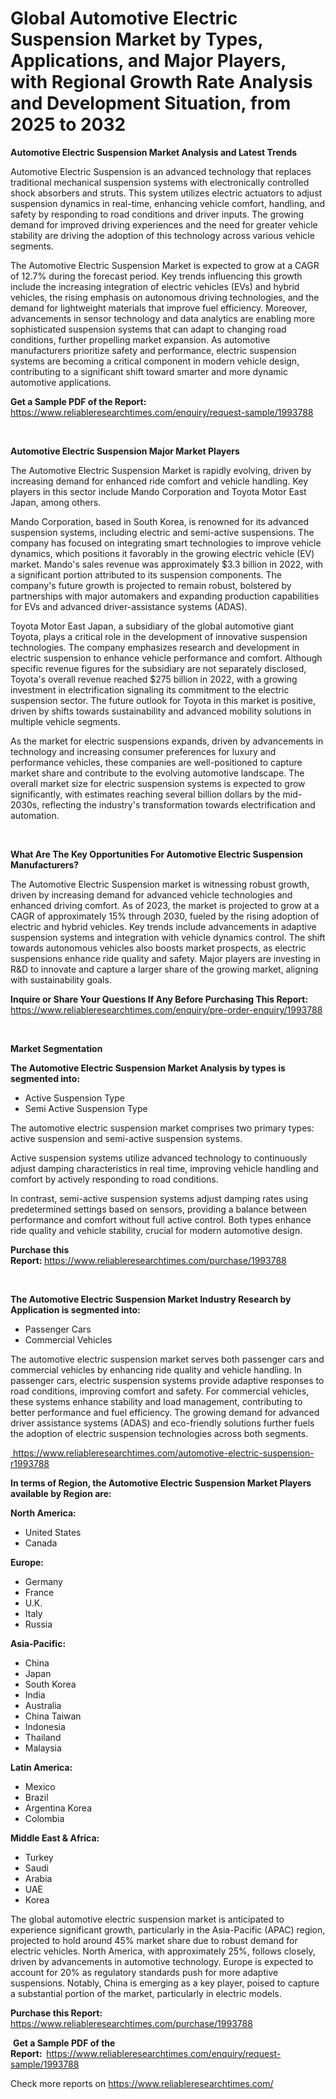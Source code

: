 <p><h1>Global Automotive Electric Suspension Market by Types, Applications, and Major Players, with Regional Growth Rate Analysis and Development Situation, from 2025 to 2032</h1></p><p><strong>Automotive Electric Suspension Market Analysis and Latest Trends</strong></p>
<p><p>Automotive Electric Suspension is an advanced technology that replaces traditional mechanical suspension systems with electronically controlled shock absorbers and struts. This system utilizes electric actuators to adjust suspension dynamics in real-time, enhancing vehicle comfort, handling, and safety by responding to road conditions and driver inputs. The growing demand for improved driving experiences and the need for greater vehicle stability are driving the adoption of this technology across various vehicle segments.</p><p>The Automotive Electric Suspension Market is expected to grow at a CAGR of 12.7% during the forecast period. Key trends influencing this growth include the increasing integration of electric vehicles (EVs) and hybrid vehicles, the rising emphasis on autonomous driving technologies, and the demand for lightweight materials that improve fuel efficiency. Moreover, advancements in sensor technology and data analytics are enabling more sophisticated suspension systems that can adapt to changing road conditions, further propelling market expansion. As automotive manufacturers prioritize safety and performance, electric suspension systems are becoming a critical component in modern vehicle design, contributing to a significant shift toward smarter and more dynamic automotive applications.</p></p>
<p><strong>Get a Sample PDF of the Report:&nbsp;</strong> <a href="https://www.reliableresearchtimes.com/enquiry/request-sample/1993788?utm_campaign=2252&utm_medium=2&utm_source=Github&utm_content=ia&utm_term=29032025&utm_id=automotive-electric-suspension">https://www.reliableresearchtimes.com/enquiry/request-sample/1993788</a></p>
<p>&nbsp;</p>
<p><strong>Automotive Electric Suspension Major Market Players</strong></p>
<p><p>The Automotive Electric Suspension Market is rapidly evolving, driven by increasing demand for enhanced ride comfort and vehicle handling. Key players in this sector include Mando Corporation and Toyota Motor East Japan, among others.</p><p>Mando Corporation, based in South Korea, is renowned for its advanced suspension systems, including electric and semi-active suspensions. The company has focused on integrating smart technologies to improve vehicle dynamics, which positions it favorably in the growing electric vehicle (EV) market. Mando's sales revenue was approximately $3.3 billion in 2022, with a significant portion attributed to its suspension components. The company's future growth is projected to remain robust, bolstered by partnerships with major automakers and expanding production capabilities for EVs and advanced driver-assistance systems (ADAS).</p><p>Toyota Motor East Japan, a subsidiary of the global automotive giant Toyota, plays a critical role in the development of innovative suspension technologies. The company emphasizes research and development in electric suspension to enhance vehicle performance and comfort. Although specific revenue figures for the subsidiary are not separately disclosed, Toyota's overall revenue reached $275 billion in 2022, with a growing investment in electrification signaling its commitment to the electric suspension sector. The future outlook for Toyota in this market is positive, driven by shifts towards sustainability and advanced mobility solutions in multiple vehicle segments.</p><p>As the market for electric suspensions expands, driven by advancements in technology and increasing consumer preferences for luxury and performance vehicles, these companies are well-positioned to capture market share and contribute to the evolving automotive landscape. The overall market size for electric suspension systems is expected to grow significantly, with estimates reaching several billion dollars by the mid-2030s, reflecting the industry's transformation towards electrification and automation.</p></p>
<p>&nbsp;</p>
<p><strong>What Are The Key Opportunities For Automotive Electric Suspension Manufacturers?</strong></p>
<p><p>The Automotive Electric Suspension market is witnessing robust growth, driven by increasing demand for advanced vehicle technologies and enhanced driving comfort. As of 2023, the market is projected to grow at a CAGR of approximately 15% through 2030, fueled by the rising adoption of electric and hybrid vehicles. Key trends include advancements in adaptive suspension systems and integration with vehicle dynamics control. The shift towards autonomous vehicles also boosts market prospects, as electric suspensions enhance ride quality and safety. Major players are investing in R&D to innovate and capture a larger share of the growing market, aligning with sustainability goals.</p></p>
<p><strong>Inquire or Share Your Questions If Any Before Purchasing This Report:</strong> <a href="https://www.reliableresearchtimes.com/enquiry/pre-order-enquiry/1993788?utm_campaign=2252&utm_medium=2&utm_source=Github&utm_content=ia&utm_term=29032025&utm_id=automotive-electric-suspension">https://www.reliableresearchtimes.com/enquiry/pre-order-enquiry/1993788</a></p>
<p>&nbsp;</p>
<p><strong>Market Segmentation</strong></p>
<p><strong>The Automotive Electric Suspension Market Analysis by types is segmented into:</strong></p>
<p><ul><li>Active Suspension Type</li><li>Semi Active Suspension Type</li></ul></p>
<p><p>The automotive electric suspension market comprises two primary types: active suspension and semi-active suspension systems. </p><p>Active suspension systems utilize advanced technology to continuously adjust damping characteristics in real time, improving vehicle handling and comfort by actively responding to road conditions. </p><p>In contrast, semi-active suspension systems adjust damping rates using predetermined settings based on sensors, providing a balance between performance and comfort without full active control. Both types enhance ride quality and vehicle stability, crucial for modern automotive design.</p></p>
<p><strong>Purchase this Report:&nbsp;</strong><a href="https://www.reliableresearchtimes.com/purchase/1993788?utm_campaign=2252&utm_medium=2&utm_source=Github&utm_content=ia&utm_term=29032025&utm_id=automotive-electric-suspension">https://www.reliableresearchtimes.com/purchase/1993788</a></p>
<p>&nbsp;</p>
<p><strong>The Automotive Electric Suspension Market Industry Research by Application is segmented into:</strong></p>
<p><ul><li>Passenger Cars</li><li>Commercial Vehicles</li></ul></p>
<p><p>The automotive electric suspension market serves both passenger cars and commercial vehicles by enhancing ride quality and vehicle handling. In passenger cars, electric suspension systems provide adaptive responses to road conditions, improving comfort and safety. For commercial vehicles, these systems enhance stability and load management, contributing to better performance and fuel efficiency. The growing demand for advanced driver assistance systems (ADAS) and eco-friendly solutions further fuels the adoption of electric suspension technologies across both segments.</p></p>
<p><a href="https://www.reliableresearchtimes.com/automotive-electric-suspension-r1993788?utm_campaign=2252&utm_medium=2&utm_source=Github&utm_content=ia&utm_term=29032025&utm_id=automotive-electric-suspension">&nbsp;https://www.reliableresearchtimes.com/automotive-electric-suspension-r1993788</a></p>
<p><strong>In terms of Region, the Automotive Electric Suspension Market Players available by Region are:</strong></p>
<p>
    <p> <strong> North America: </strong>
        <ul>
            <li>United States</li>
            <li>Canada</li>
        </ul>
        </p> 
    <p> <strong> Europe: </strong>
        <ul>
            <li>Germany</li>
            <li>France</li>
            <li>U.K.</li>
            <li>Italy</li>
            <li>Russia</li>
        </ul>
        </p> 
    <p> <strong> Asia-Pacific: </strong>
        <ul>
            <li>China</li>
            <li>Japan</li>
            <li>South Korea</li>
            <li>India</li>
            <li>Australia</li>
            <li>China Taiwan</li>
            <li>Indonesia</li>
            <li>Thailand</li>
            <li>Malaysia</li>
        </ul>
        </p> 
    <p> <strong> Latin America: </strong>
        <ul>
            <li>Mexico</li>
            <li>Brazil</li>
            <li>Argentina Korea</li>
            <li>Colombia</li>
        </ul>
        </p> 
    <p> <strong> Middle East & Africa: </strong>
        <ul>
            <li>Turkey</li>
            <li>Saudi</li>
            <li>Arabia</li>
            <li>UAE</li>
            <li>Korea</li>
        </ul>
    </p>
    </p>
<p><p>The global automotive electric suspension market is anticipated to experience significant growth, particularly in the Asia-Pacific (APAC) region, projected to hold around 45% market share due to robust demand for electric vehicles. North America, with approximately 25%, follows closely, driven by advancements in automotive technology. Europe is expected to account for 20% as regulatory standards push for more adaptive suspensions. Notably, China is emerging as a key player, poised to capture a substantial portion of the market, particularly in electric models.</p></p>
<p><strong>Purchase this Report: </strong><a href="https://www.reliableresearchtimes.com/purchase/1993788?utm_campaign=2252&utm_medium=2&utm_source=Github&utm_content=ia&utm_term=29032025&utm_id=automotive-electric-suspension">https://www.reliableresearchtimes.com/purchase/1993788</a></p>
<p>&nbsp;<strong>Get a Sample PDF of the Report:&nbsp;&nbsp;</strong><a href="https://www.reliableresearchtimes.com/enquiry/request-sample/1993788?utm_campaign=2252&utm_medium=2&utm_source=Github&utm_content=ia&utm_term=29032025&utm_id=automotive-electric-suspension">https://www.reliableresearchtimes.com/enquiry/request-sample/1993788</a></p>
<p><strong></strong></p>
<p>Check more reports on <a href="https://www.reliableresearchtimes.com/?utm_campaign=2252&utm_medium=2&utm_source=Github&utm_content=ia&utm_term=29032025&utm_id=automotive-electric-suspension">https://www.reliableresearchtimes.com/</a></p>